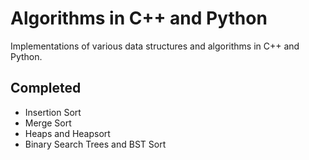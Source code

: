 # Algorithms in C++ and Python
Implementations of various data structures and algorithms in C++ and Python.

## Completed
* Insertion Sort
* Merge Sort
* Heaps and Heapsort
* Binary Search Trees and BST Sort